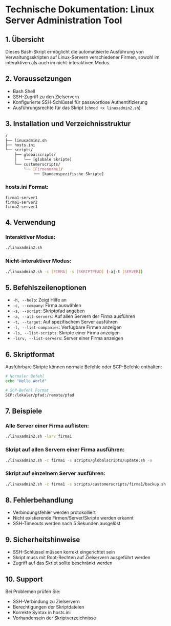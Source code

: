 # Technische Dokumentation: Linux Server Administration Tool

## 1. Übersicht
Dieses Bash-Skript ermöglicht die automatisierte Ausführung von Verwaltungsskripten auf Linux-Servern verschiedener Firmen, sowohl im interaktiven als auch im nicht-interaktiven Modus.

## 2. Voraussetzungen
- Bash Shell
- SSH-Zugriff zu den Zielservern
- Konfigurierte SSH-Schlüssel für passwortlose Authentifizierung
- Ausführungsrechte für das Skript (`chmod +x linuxadmin2.sh`)

## 3. Installation und Verzeichnisstruktur

```bash
/
├── linuxadmin2.sh
├── hosts.ini
└── scripts/
    ├── globalscripts/
    │   └── [globale Skripte]
    └── customerscripts/
        └── [Firmenname]/
            └── [kundenspezifische Skripte]
```

### hosts.ini Format:
```
firma1-server1
firma1-server2
firma2-server1
```

## 4. Verwendung

### Interaktiver Modus:
```bash
./linuxadmin2.sh
```

### Nicht-interaktiver Modus:
```bash
./linuxadmin2.sh -c [FIRMA] -s [SKRIPTPFAD] (-a|-t [SERVER])
```

## 5. Befehlszeilenoptionen

- `-h, --help`: Zeigt Hilfe an
- `-c, --company`: Firma auswählen
- `-s, --script`: Skriptpfad angeben
- `-a, --all-servers`: Auf allen Servern der Firma ausführen
- `-t, --target`: Auf spezifischem Server ausführen
- `-l, --list-companies`: Verfügbare Firmen anzeigen
- `-ls, --list-scripts`: Skripte einer Firma anzeigen
- `-lsrv, --list-servers`: Server einer Firma anzeigen

## 6. Skriptformat
Ausführbare Skripte können normale Befehle oder SCP-Befehle enthalten:

```bash
# Normaler Befehl
echo "Hello World"

# SCP-Befehl Format
SCP:/lokaler/pfad:/remote/pfad
```

## 7. Beispiele

### Alle Server einer Firma auflisten:
```bash
./linuxadmin2.sh -lsrv firma1
```

### Skript auf allen Servern einer Firma ausführen:
```bash
./linuxadmin2.sh -c firma1 -s scripts/globalscripts/update.sh -a
```

### Skript auf einzelnem Server ausführen:
```bash
./linuxadmin2.sh -c firma1 -s scripts/customerscripts/firma1/backup.sh -t firma1-server1
```

## 8. Fehlerbehandlung

- Verbindungsfehler werden protokolliert
- Nicht existierende Firmen/Server/Skripte werden erkannt
- SSH-Timeouts werden nach 5 Sekunden ausgelöst

## 9. Sicherheitshinweise

- SSH-Schlüssel müssen korrekt eingerichtet sein
- Skript muss mit Root-Rechten auf Zielservern ausgeführt werden
- Zugriff auf das Skript sollte beschränkt werden

## 10. Support
Bei Problemen prüfen Sie:
- SSH-Verbindung zu Zielservern
- Berechtigungen der Skriptdateien
- Korrekte Syntax in hosts.ini
- Vorhandensein der Skriptverzeichnisse
